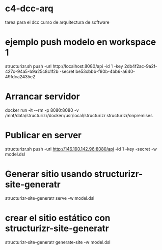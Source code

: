 # c4-dcc-arq
tarea para el dcc curso de arquitectura de software

# ejemplo push modelo en workspace 1 
structurizr.sh push -url http://localhost:8080/api -id 1 -key 2db4f2ac-9a2f-427c-94a5-b9a25c8c1f2b -secret be53cbbb-f90b-4bb6-a640-49fdca2435e2

# Arrancar servidor
docker run -it --rm -p 8080:8080 -v /mnt/data/structurizr/docker:/usr/local/structurizr structurizr/onpremises

# Publicar en server
structurizr.sh push -url http://146.190.142.96:8080/api -id 1 -key <key> -secret <secret> -w model.dsl


# Generar sitio usando structurizr-site-generatr
structurizr-site-generatr serve -w model.dsl

# crear el sitio estático con structurizr-site-generatr 
structurizr-site-generatr generate-site -w model.dsl